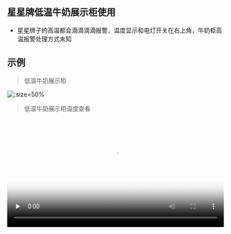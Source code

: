 ## 星星牌低温牛奶展示柜使用

* 星星牌子的高温都会滴滴滴滴报警，温度显示和电灯开关在右上角，牛奶柜高温报警处理方式未知

## 示例

> 低温牛奶展示柜

![](https://gitee.com/GaloisFields/WORKFLOWS4COMPANY/raw/master/resources/pic/equipment/低温牛奶展示柜3.jpeg ':size=50%')

> 低温牛奶展示柜温度查看

<video id="video" width=100%  controls="" preload="none" poster="https://gitee.com/GaloisFields/WORKFLOWS4COMPANY/raw/master/resources/pic/logo/视频封面0.png"><source id="mp4" src="http://ypsx-test.test.upcdn.net/equipment/低温牛奶展示柜温度查看.mp4" type="video/mp4"></videos>
